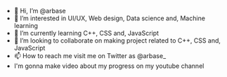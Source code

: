 - 👋 Hi, I’m @arbase
- 👀 I’m interested in UI/UX, Web design, Data science and, Machine learning
- 🌱 I’m currently learning C++, CSS and, JavaScript
- 💞️ I’m looking to collaborate on making project related to C++, CSS and, JavaScript
- 📫 How to reach me visit me on Twitter as @arbase_
- I'm gonna make video about my progress on my youtube channel

<!---
arbase/arbase is a ✨ special ✨ repository because its `README.md` (this file) appears on your GitHub profile.
You can click the Preview link to take a look at your changes.
--->
